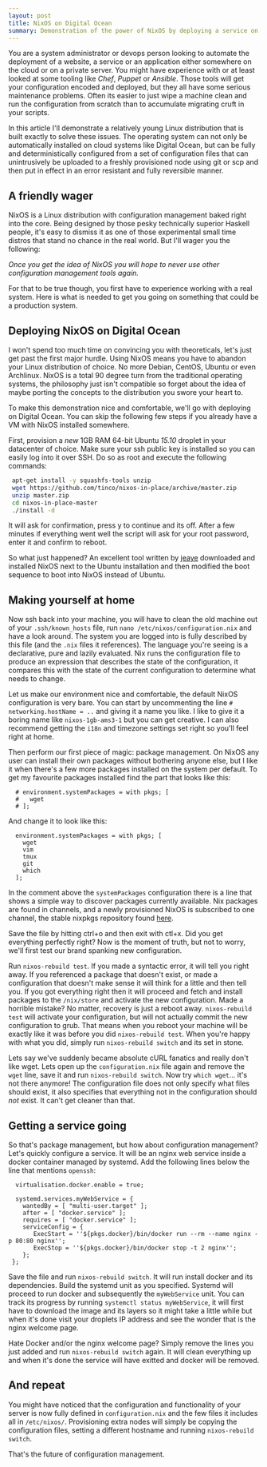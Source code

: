 ```yaml
---
layout: post
title: NixOS on Digital Ocean
summary: Demonstration of the power of NixOS by deploying a service on Digital Ocean
---
```


You are a system administrator or devops person looking
to automate the deployment of a website, a service or an application
either somewhere on the cloud or on a private server. You might have
experience with or at least looked at some tooling like *Chef*, *Puppet* or *Ansible*.
Those tools will get your configuration encoded and deployed, but they all
have some serious maintenance problems. Often its easier to just wipe
a machine clean and run the configuration from scratch than to accumulate
migrating cruft in your scripts.

In this article I'll demonstrate a relatively young Linux distribution that is
built exactly to solve these issues. The operating system can not only be automatically
installed on cloud systems like Digital Ocean, but can be fully and deterministically
configured from a set of configuration files that can unintrusively be uploaded to
a freshly provisioned node using git or scp and then put in effect in an error resistant
and fully reversible manner.

## A friendly wager
NixOS is a Linux distribution with configuration management baked right into the core. 
Being designed by those pesky technically superior Haskell people, it's easy to dismiss
it as one of those experimental small time distros that stand no chance in the real world.
But I'll wager you the following:

*Once you get the idea of NixOS you will hope to never use other configuration 
management tools again.* 

For that to be true though, you first have to experience working with a real system. Here is
 what is needed to get you going on something that could be a production system.

## Deploying NixOS on Digital Ocean
I won't spend too much time on convincing you with theoreticals, let's just get 
past the first major hurdle. Using NixOS means you have to abandon your Linux distribution
of choice. No more Debian, CentOS, Ubuntu or even Archlinux. NixOS is a total 90 degree
turn from the traditional operating systems, the philosophy just isn't compatible so
forget about the idea of maybe porting the concepts to the distribution you swore your
heart to.

To make this demonstration nice and comfortable, we'll go with deploying on Digital
Ocean. You can skip the following few steps if you already have a VM with NixOS installed
somewhere.

First, provision a *new* 1GB RAM 64-bit Ubuntu *15.10* droplet in your datacenter of choice. Make sure your
ssh public key is installed so you can easily log into it over SSH. Do so as root and execute the
following commands:

~~~ bash
 apt-get install -y squashfs-tools unzip
 wget https://github.com/tinco/nixos-in-place/archive/master.zip
 unzip master.zip
 cd nixos-in-place-master
 ./install -d
~~~

It will ask for confirmation, press y to continue and its off. After a few minutes if everything
went well the script will ask for your root password, enter it and confirm to reboot.

So what just happened? An excellent tool written by [jeaye](https://github.com/jeaye/nixos-in-place)
downloaded and installed NixOS next to the Ubuntu installation and then modified the boot sequence
to boot into NixOS instead of Ubuntu.

## Making yourself at home

Now ssh back into your machine, you will have to clean the old machine out of your `.ssh/known_hosts` file,
 run `nano /etc/nixos/configuration.nix` and have a look around. The system you are logged into is
 fully described by this file (and the `.nix` files it references). The language you're seeing is a 
declarative, pure and lazily evaluated. Nix runs the configuration file to produce an expression that
describes the state of the configuration, it compares this with the state of the current configuration
to determine what needs to change. 

Let us make our environment nice and comfortable, the default NixOS configuration is very bare.
You can start by uncommenting the line `# networking.hostName = ..` and giving it a name you like. I
like to give it a boring name like `nixos-1gb-ams3-1` but you can get creative. I can also recommend
getting the `i18n` and timezone settings set right so you'll feel right at home.

Then perform our first piece of magic: package management. On NixOS any user can install
their own packages without bothering anyone else, but I like it when there's a few more packages
installed on the system per default. To get my favourite packages installed find the part that
looks like this:

~~~
  # environment.systemPackages = with pkgs; [
  #   wget
  # ];
~~~

And change it to look like this:

~~~
  environment.systemPackages = with pkgs; [
    wget
    vim
    tmux
    git
    which
  ];
~~~

In the comment above the `systemPackages` configuration there is a line that shows a simple way to
discover packages currently available. Nix packages are found in channels, and a newly provisioned
NixOS is subscribed to one channel, the stable nixpkgs repository found [here](https://github.com/NixOS/nixpkgs).

Save the file by hitting ctrl+o and then exit with ctl+x. Did you get everything perfectly right?
Now is the moment of truth, but not to worry, we'll first test our brand spanking new configuration.

Run `nixos-rebuild test`. If you made a syntactic error, it will tell you right away. If you referenced
a package that doesn't exist, or made a configuration that doesn't make sense it will think for a little
and then tell you. If you got everything right then it will proceed and fetch and install packages to
the `/nix/store` and activate the new configuration. Made a horrible mistake? No matter, recovery is
just a reboot away. `nixos-rebuild test` will activate your configuration, but will not actually commit
the new configuration to grub. That means when you reboot your machine will be exactly like it was before
you did `nixos-rebuild test`. When you're happy with what you did, simply run `nixos-rebuild switch` and its
set in stone.

Lets say we've suddenly became absolute cURL fanatics and really don't like wget. Lets open up the `configuration.nix`
file again and remove the `wget` line, save it and run `nixos-rebuild switch`. Now try `which wget`... it's not there anymore!
The configuration file does not only specify what files should exist, it also specifies that everything not in the configuration
should *not* exist. It can't get cleaner than that.

## Getting a service going

So that's package management, but how about configuration management? Let's quickly configure a service.
It will be an nginx web service inside a docker container managed by systemd. Add the following lines below the line that mentions `openssh`:

~~~
  virtualisation.docker.enable = true;

  systemd.services.myWebService = {
    wantedBy = [ "multi-user.target" ];
    after = [ "docker.service" ];
    requires = [ "docker.service" ];
    serviceConfig = {
       ExecStart = ''${pkgs.docker}/bin/docker run --rm --name nginx -p 80:80 nginx'';
       ExecStop = ''${pkgs.docker}/bin/docker stop -t 2 nginx'';
    };
 };
~~~

Save the file and run `nixos-rebuild switch`. It will run install docker and its dependencies. Build the
systemd unit as you specified. Systemd will proceed to run docker and subsequently the `myWebService` unit.
You can track its progress by running `systemctl status myWebService`, it will first have to download the
image and its layers so it might take a little while but when it's done visit your droplets IP address and
see the wonder that is the nginx welcome page. 

Hate Docker and/or the nginx welcome page? Simply remove the lines you just added and run `nixos-rebuild switch`
again. It will clean everything up and when it's done the service will have exitted and docker will be removed.

## And repeat

You might have noticed that the configuration and functionality of your server is now fully defined in `configuration.nix`
and the few files it includes all in `/etc/nixos/`. Provisioning extra nodes will simply be copying the configuration
files, setting a different hostname and running `nixos-rebuild switch`. 

That's the future of configuration management.

